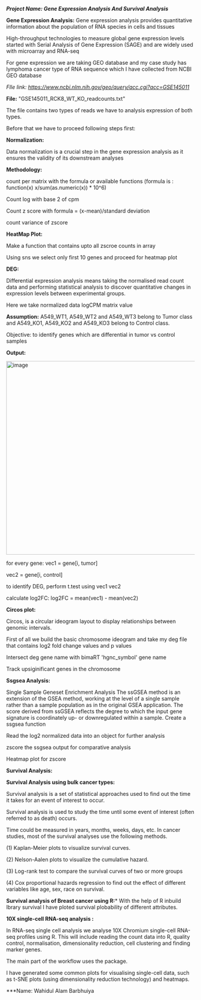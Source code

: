 ***Project Name: Gene Expression Analysis And Survival Analysis***

**Gene Expression Analysis:**
Gene expression analysis provides quantitative information about the population of RNA species in cells and tissues

High-throughput technologies to measure global gene expression levels started with Serial Analysis of Gene Expression (SAGE) and 
are widely used with microarray and RNA-seq 

For gene expression we are taking GEO database and my case study has lymphoma cancer type of RNA sequence which I have collected from NCBI GEO database

*FIle link: https://www.ncbi.nlm.nih.gov/geo/query/acc.cgi?acc=GSE145011*

**File:** "GSE145011_RCK8_WT_KO_readcounts.txt"

The file contains two types of reads we have to analysis expression of both types.

Before that we have to proceed following steps first:

**Normalization:**

Data normalization is a crucial step in the gene expression analysis as it ensures the validity of its downstream analyses

**Methodology:**

count per matrix with the formula or available functions (formula is : function(x) x/sum(as.numeric(x)) * 10^6)

Count log with base 2 of cpm 

Count z score with formula = (x-mean)/standard deviation 

count variance of zscore

**HeatMap Plot:**

Make a function that contains upto all zscroe counts in array 

Using sns we select only first 10 genes and proceed for heatmap plot

**DEG:**

Differential expression analysis means taking the normalised read count data and performing statistical analysis to discover 
quantitative changes in expression levels between experimental groups.

Here we take normalized data logCPM matrix value 

**Assumption:** A549_WT1, A549_WT2 and A549_WT3 belong to Tumor class and A549_KO1, A549_KO2 and
A549_KO3 belong to Control class.

Objective: to identify genes which are differential in tumor vs control samples

**Output:**

<img width="516" alt="image" src="https://user-images.githubusercontent.com/107881646/197228148-f4b38d9f-dc68-47e2-9ba9-0a6622f80a6f.png">

for every gene:
vec1 = gene[i, tumor]

vec2 = gene[i, control]

to identify DEG,
perform t.test using vec1 vec2

calculate log2FC:
log2FC = mean(vec1) - mean(vec2)

**Circos plot:**

Circos, is a circular ideogram layout to display relationships between genomic intervals.

First of all we build the basic chromosome  ideogram
and take my deg file that contains log2 fold change values and p values

Intersect deg gene name  with bimaRT 'hgnc_symbol' gene name 

Track upsiginificant genes in the chromosome

**Ssgsea Analysis:**

Single Sample Geneset Enrichment Analysis The ssGSEA method is an extension of the GSEA method, working at the level of a single sample rather than a sample population as in the original GSEA application. The score derived from ssGSEA reflects the degree to which the input gene signature is coordinately up- or downregulated within a sample.
 Create a ssgsea function
 
Read the log2 normalized data into an object for further analysis

zscore the ssgsea output for comparative analysis

Heatmap plot for zscore 

**Survival Analysis:**

**Survival Analysis using bulk cancer types:**

Survival analysis is a set of statistical approaches used to find out the time it takes for an event of interest to occur. 

Survival analysis is used to study the time until some event of interest (often referred to as death) occurs. 

Time could be measured in years, months, weeks, days, etc. In cancer studies, most of the survival analyses use the following methods. 

  (1) Kaplan-Meier plots to visualize survival curves. 
  
  (2) Nelson-Aalen plots to visualize the cumulative hazard. 
  
  (3) Log-rank test to compare the survival curves of two or more groups 
  
  (4) Cox proportional hazards regression to find out the effect of different variables like age, sex, race on survival.
  
**Survival analysis of Breast cancer using R:***
 With the help of  R inbuild lbrary survival I have ploted survival plobability of different attributes. 

**10X single-cell RNA-seq analysis :**

In RNA-seq single cell analysis we  analyse 10X Chromium single-cell RNA-seq profiles using R. 
This will include reading the count data into R, quality control, normalisation, dimensionality reduction, cell clustering and finding marker genes. 

The main part of the workflow uses the package. 

I have generated some  common plots for visualising single-cell data, such as t-SNE plots (using dimensionality reduction technology) and heatmaps. 


***Name:
Wahidul Alam Barbhuiya
